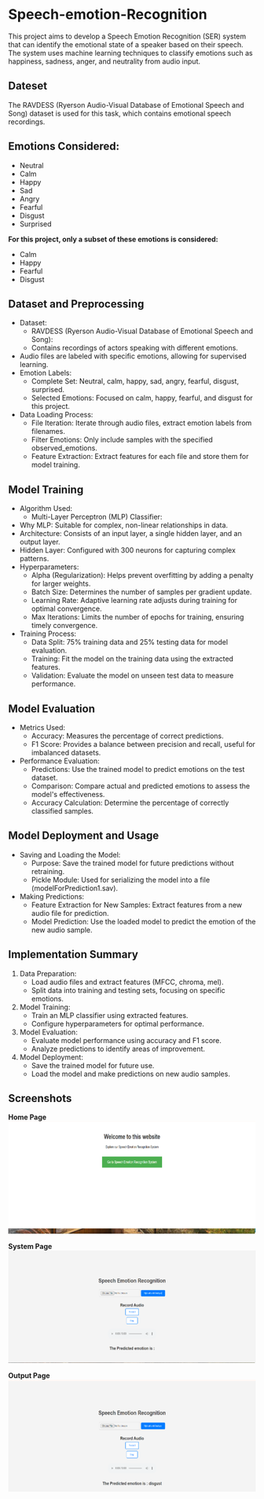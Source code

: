 
# Speech-emotion-Recognition

This project aims to develop a Speech Emotion Recognition (SER) system that can identify the emotional state of a speaker based on their speech. The system uses machine learning techniques to classify emotions such as happiness, sadness, anger, and neutrality from audio input.




## Dateset

The RAVDESS (Ryerson Audio-Visual Database of Emotional Speech and Song) dataset is
used for this task, which contains emotional speech recordings.

## Emotions Considered:
- Neutral
- Calm
- Happy
- Sad
- Angry
- Fearful
- Disgust
- Surprised

**For this project, only a subset of these emotions is considered:**
- Calm
- Happy
- Fearful
- Disgust





## Dataset and Preprocessing

- Dataset:
    - RAVDESS (Ryerson Audio-Visual Database of Emotional Speech and Song):
    - Contains recordings of actors speaking with different emotions.
- Audio files are labeled with specific emotions, allowing for supervised learning.
- Emotion Labels:
    - Complete Set: Neutral, calm, happy, sad, angry, fearful, disgust, surprised.
    - Selected Emotions: Focused on calm, happy, fearful, and disgust for this project.
- Data Loading Process:
    - File Iteration: Iterate through audio files, extract emotion labels from filenames.
    - Filter Emotions: Only include samples with the specified observed_emotions.
    - Feature Extraction: Extract features for each file and store them for model training.

## Model Training

- Algorithm Used:
    - Multi-Layer Perceptron (MLP) Classifier:
- Why MLP: Suitable for complex, non-linear relationships in data.
- Architecture: Consists of an input layer, a single hidden layer, and an output layer.
- Hidden Layer: Configured with 300 neurons for capturing complex patterns.
- Hyperparameters:
    - Alpha (Regularization): Helps prevent overfitting by adding a penalty for larger weights.
    - Batch Size: Determines the number of samples per gradient update.
    - Learning Rate: Adaptive learning rate adjusts during training for optimal convergence.
    - Max Iterations: Limits the number of epochs for training, ensuring timely convergence.
- Training Process:
    - Data Split: 75% training data and 25% testing data for model evaluation.
    - Training: Fit the model on the training data using the extracted features.
    - Validation: Evaluate the model on unseen test data to measure performance.
    
## Model Evaluation
- Metrics Used:
    - Accuracy: Measures the percentage of correct predictions.
    - F1 Score: Provides a balance between precision and recall, useful for imbalanced datasets.
- Performance Evaluation:
    - Predictions: Use the trained model to predict emotions on the test dataset.
    - Comparison: Compare actual and predicted emotions to assess the model's effectiveness.
    - Accuracy Calculation: Determine the percentage of correctly classified samples.



## Model Deployment and Usage

- Saving and Loading the Model:
    - Purpose: Save the trained model for future predictions without retraining.
    - Pickle Module: Used for serializing the model into a file
    (modelForPrediction1.sav).
- Making Predictions:
    - Feature Extraction for New Samples: Extract features from a new audio file for prediction.
    - Model Prediction: Use the loaded model to predict the emotion of the new audio sample.


## Implementation Summary

1. Data Preparation:
    - Load audio files and extract features (MFCC, chroma, mel).
    - Split data into training and testing sets, focusing on specific emotions.
2. Model Training:
    - Train an MLP classifier using extracted features.
    - Configure hyperparameters for optimal performance.
3. Model Evaluation:
    - Evaluate model performance using accuracy and F1 score.
    - Analyze predictions to identify areas of improvement.
4. Model Deployment:
    - Save the trained model for future use.
    - Load the model and make predictions on new audio samples.


## Screenshots

**Home Page**
![Home Page](./Screenshots/HomePage.png)

**System Page**
![System Page](./Screenshots/System.png)

**Output Page**
![Output Page](./Screenshots/Output.png)

